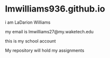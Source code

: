# lmwilliams936.github.io
<p> i am LaDarion Williams</p> 
<p>my email is lmwilliams27@my.waketech.edu</p>
<p>this is my school account</p>
<p>My repository will hold my assignments</p>